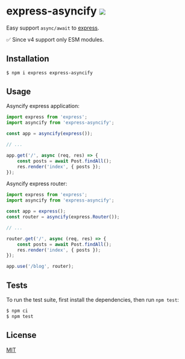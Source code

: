 # express-asyncify ![](https://github.com/pkolt/express-asyncify/workflows/main/badge.svg)

Easy support `async/await` to [express](http://expressjs.com/).

✅ Since v4 support only ESM modules.

## Installation

```bash
$ npm i express express-asyncify
```

## Usage

Asyncify express application:

```javascript
import express from 'express';
import asyncify from 'express-asyncify';

const app = asyncify(express());

// ...

app.get('/', async (req, res) => {
    const posts = await Post.findAll();
    res.render('index', { posts });
});
```

Asyncify express router:

```javascript
import express from 'express';
import asyncify from 'express-asyncify';

const app = express();
const router = asyncify(express.Router());

// ...

router.get('/', async (req, res) => {
    const posts = await Post.findAll();
    res.render('index', { posts });
});

app.use('/blog', router);
```

## Tests

  To run the test suite, first install the dependencies, then run `npm test`:

```bash
$ npm ci
$ npm test
```

## License

  [MIT](LICENSE.md)
